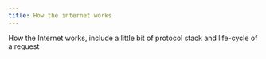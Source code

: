 ```yaml
---
title: How the internet works
---
```


How the Internet works, include a little bit of protocol stack and life-cycle of a request
